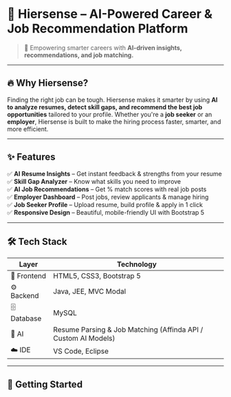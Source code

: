 # 🌟 Hiersense – AI-Powered Career & Job Recommendation Platform  

> 🚀 Empowering smarter careers with **AI-driven insights, recommendations, and job matching.**

---

## 🔥 Why Hiersense?  

Finding the right job can be tough. Hiersense makes it smarter by using **AI to analyze resumes, detect skill gaps, and recommend the best job opportunities** tailored to your profile. Whether you're a **job seeker** or an **employer**, Hiersense is built to make the hiring process faster, smarter, and more efficient.  

---

## ✨ Features  

✅ **AI Resume Insights** – Get instant feedback & strengths from your resume  
✅ **Skill Gap Analyzer** – Know what skills you need to improve  
✅ **AI Job Recommendations** – Get % match scores with real job posts  
✅ **Employer Dashboard** – Post jobs, review applicants & manage hiring  
✅ **Job Seeker Profile** – Upload resume, build profile & apply in 1 click  
✅ **Responsive Design** – Beautiful, mobile-friendly UI with Bootstrap 5  

---

## 🛠️ Tech Stack  

| Layer         | Technology |
|---------------|------------|
| 🎨 Frontend   | HTML5, CSS3, Bootstrap 5 |
| ⚙️ Backend    | Java, JEE, MVC Modal |
| 🗄️ Database   | MySQL |
| 🤖 AI         | Resume Parsing & Job Matching (Affinda API / Custom AI Models) |
| ☁️ IDE        | VS Code, Eclipse |

---

## 🚀 Getting Started  
